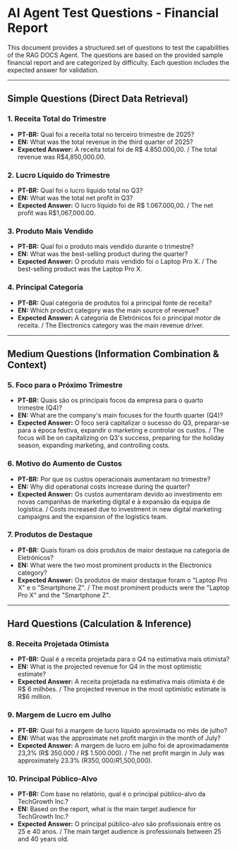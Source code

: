 # AI Agent Test Questions - Financial Report

This document provides a structured set of questions to test the capabilities of the RAG DOCS Agent. The questions are based on the provided sample financial report and are categorized by difficulty. Each question includes the expected answer for validation.

---

## Simple Questions (Direct Data Retrieval)

### 1. Receita Total do Trimestre

* **PT-BR:** Qual foi a receita total no terceiro trimestre de 2025?
* **EN:** What was the total revenue in the third quarter of 2025?
* **Expected Answer:** A receita total foi de R$ 4.850.000,00. / The total revenue was R$4,850,000.00.

### 2. Lucro Líquido do Trimestre

* **PT-BR:** Qual foi o lucro líquido total no Q3?
* **EN:** What was the total net profit in Q3?
* **Expected Answer:** O lucro líquido foi de R$ 1.067.000,00. / The net profit was R$1,067,000.00.

### 3. Produto Mais Vendido

* **PT-BR:** Qual foi o produto mais vendido durante o trimestre?
* **EN:** What was the best-selling product during the quarter?
* **Expected Answer:** O produto mais vendido foi o Laptop Pro X. / The best-selling product was the Laptop Pro X.

### 4. Principal Categoria

* **PT-BR:** Qual categoria de produtos foi a principal fonte de receita?
* **EN:** Which product category was the main source of revenue?
* **Expected Answer:** A categoria de Eletrónicos foi o principal motor de receita. / The Electronics category was the main revenue driver.

---

## Medium Questions (Information Combination & Context)

### 5. Foco para o Próximo Trimestre

* **PT-BR:** Quais são os principais focos da empresa para o quarto trimestre (Q4)?
* **EN:** What are the company's main focuses for the fourth quarter (Q4)?
* **Expected Answer:** O foco será capitalizar o sucesso do Q3, preparar-se para a época festiva, expandir o marketing e controlar os custos. / The focus will be on capitalizing on Q3's success, preparing for the holiday season, expanding marketing, and controlling costs.

### 6. Motivo do Aumento de Custos

* **PT-BR:** Por que os custos operacionais aumentaram no trimestre?
* **EN:** Why did operational costs increase during the quarter?
* **Expected Answer:** Os custos aumentaram devido ao investimento em novas campanhas de marketing digital e à expansão da equipa de logística. / Costs increased due to investment in new digital marketing campaigns and the expansion of the logistics team.

### 7. Produtos de Destaque

* **PT-BR:** Quais foram os dois produtos de maior destaque na categoria de Eletrónicos?
* **EN:** What were the two most prominent products in the Electronics category?
* **Expected Answer:** Os produtos de maior destaque foram o "Laptop Pro X" e o "Smartphone Z". / The most prominent products were the "Laptop Pro X" and the "Smartphone Z".

---

## Hard Questions (Calculation & Inference)

### 8. Receita Projetada Otimista

* **PT-BR:** Qual é a receita projetada para o Q4 na estimativa mais otimista?
* **EN:** What is the projected revenue for Q4 in the most optimistic estimate?
* **Expected Answer:** A receita projetada na estimativa mais otimista é de R$ 6 milhões. / The projected revenue in the most optimistic estimate is R$6 million.

### 9. Margem de Lucro em Julho

* **PT-BR:** Qual foi a margem de lucro líquido aproximada no mês de julho?
* **EN:** What was the approximate net profit margin in the month of July?
* **Expected Answer:** A margem de lucro em julho foi de aproximadamente 23,3% (R$ 350.000 / R$ 1.500.000). / The net profit margin in July was approximately 23.3% (R$350,000 / R$1,500,000).

### 10. Principal Público-Alvo

* **PT-BR:** Com base no relatório, qual é o principal público-alvo da TechGrowth Inc.?
* **EN:** Based on the report, what is the main target audience for TechGrowth Inc.?
* **Expected Answer:** O principal público-alvo são profissionais entre os 25 e 40 anos. / The main target audience is professionals between 25 and 40 years old.
